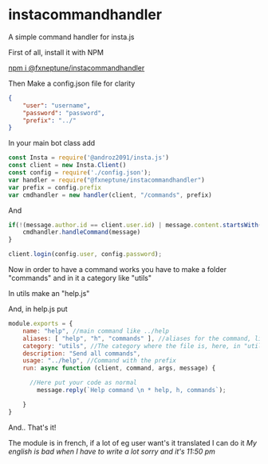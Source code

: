 # instacommandhandler
A simple command handler for insta.js

First of all, install it with NPM

[npm i @fxneptune/instacommandhandler](https://www.npmjs.com/package/@fxneptune/instacommandhandler)

Then
Make a config.json file for clarity
```json
{
	"user": "username",
	"password": "password",
	"prefix": "../"
}
```

In your main bot class add
```javascript
const Insta = require('@androz2091/insta.js')
const client = new Insta.Client()
const config = require('./config.json');
var handler = require("@fxneptune/instacommandhandler")
var prefix = config.prefix
var cmdhandler = new handler(client, "/commands", prefix)
```

And
```javascript
if(!(message.author.id == client.user.id) | message.content.startsWith(config.prefix)) {
	cmdhandler.handleCommand(message)
}

client.login(config.user, config.password);
```

Now in order to have a command works you have to make a folder "commands" and in it a category like "utils"

In utils make an "help.js"

And, in help.js put
```javascript
module.exports = {
    name: "help", //main command like ../help
    aliases: [ "help", "h", "commands" ], //aliases for the command, like ../h ../help ../commands
    category: "utils", //The category where the file is, here, in "utils"
    description: "Send all commands",
    usage: "../help", //Command with the prefix
    run: async function (client, command, args, message) {

      //Here put your code as normal
    	message.reply(`Help command \n * help, h, commands`);

    }
}
```

And.. That's it!

The module is in french, if a lot of eg user want's it translated I can do it
*My english is bad when I have to write a lot sorry*
_and it's 11:50 pm_
